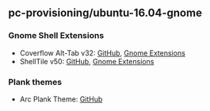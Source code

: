 ## pc-provisioning/ubuntu-16.04-gnome

### Gnome Shell Extensions
* Coverflow Alt-Tab v32: [GitHub](https://github.com/dmo60/CoverflowAltTab), [Gnome Extensions](https://extensions.gnome.org/extension/97/coverflow-alt-tab/)
* ShellTile v50: [GitHub](https://github.com/emasab/shelltile), [Gnome Extensions](https://extensions.gnome.org/extension/657/shelltile/)

### Plank themes
* Arc Plank Theme: [GitHub](https://github.com/grocid/arc-plank-theme)

